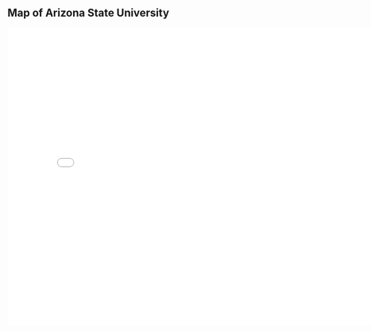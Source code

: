 ## Map of Arizona State University
<embed type="text/html" src="/story_map/june_climate_dashboard.html" width="800" height="600">

